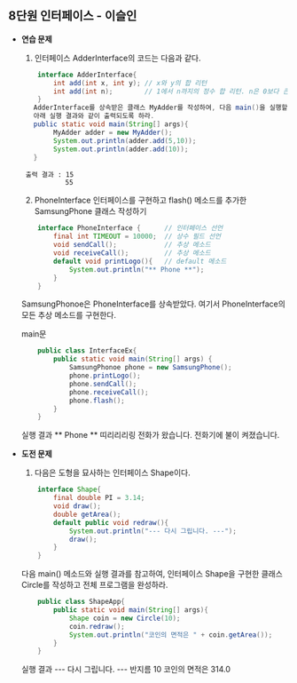 ## 8단원 인터페이스 - 이슬인
* **연습 문제**

    1. 인터페이스 AdderInterface의 코드는 다음과 같다.
    ```java
        interface AdderInterface{
            int add(int x, int y); // x와 y의 합 리턴
            int add(int n);        // 1에서 n까지의 정수 합 리턴. n은 0보다 큰 수로 가정
        }
       AdderInterface를 상속받은 클래스 MyAdder를 작성하여, 다음 main()을 실행할 때
       아래 실행 결과와 같이 출력되도록 하라. 
       public static void main(String[] args){
            MyAdder adder = new MyAdder();
            System.out.println(adder.add(5,10));
            System.out.println(adder.add(10));
       }
    ```
       출력 결과 : 15
                 55

    2. PhoneInterface 인터페이스를 구현하고 flash() 메소드를 추가한 SamsungPhone 클래스 작성하기
    ```java
        interface PhoneInterface {      // 인터페이스 선언
            final int TIMEOUT = 10000;  // 상수 필드 선언
            void sendCall();            // 추상 메소드
            void receiveCall();         // 추상 메소드
            default void printLogo(){   // default 메소드
                System.out.println("** Phone **");
            }
        }
    ``` 
    SamsungPhonoe은 PhoneInterface를 상속받았다. 
    여기서 PhoneInterface의 모든 추상 메소드를 구현한다.

    main문
    ```java
        public class InterfaceEx{
            public static void main(String[] args) {
                SamsungPhonoe phone = new SamsungPhone();
                phone.printLogo();
                phone.sendCall();
                phone.receiveCall();
                phone.flash();
            }
        }
    ``` 

    실행 결과
    ** Phone **
    띠리리리링
    전화가 왔습니다.
    전화기에 불이 켜졌습니다.

* **도전 문제**

    1. 다음은 도형을 묘사하는 인터페이스 Shape이다.
    ```java
        interface Shape{
            final double PI = 3.14;
            void draw();
            double getArea();
            default public void redraw(){
                System.out.println("--- 다시 그립니다. ---");
                draw();
            }
        }
    ```

    다음 main() 메소드와 실행 결과를 참고하여, 인터페이스 Shape을 구현한 클래스 Circle를 작성하고 전체 프로그램을 완성하라.
    ```java
        public class ShapeApp{
            public static void main(String[] args){
                Shape coin = new Circle(10);
                coin.redraw();
                System.out.println("코인의 면적은 " + coin.getArea());
            }
        }
    ```

    실행 결과
    --- 다시 그립니다. ---
    반지름 10 코인의 면적은 314.0
